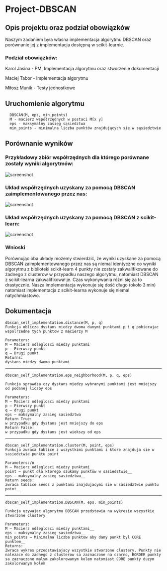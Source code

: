 # Project-DBSCAN

## Opis projektu oraz podział obowiązków

Naszym zadaniem była własna implementacja algorytmu DBSCAN oraz porównanie jej z implementacja dostępną w scikit-learnie.

### Podział obowiązków:

Karol Jasina - PM, Implementacja algorytmu oraz stworzenie dokumentacji

Maciej Tabor - Implementacja algorytmu

Miłosz Munik - Testy jednostkowe

## Uruchomienie algorytmu

	  DBSCAN(M, eps, min_points)
	  M - macierz współrzędnych w postaci M[x y]
	  eps - maksymalny zasięg sąsiedztwa
	  min_points - minimalna liczba punktów znajdujących się w sąsiedztwie

## Porównanie wyników

### Przykładowy zbiór współrzędnych dla którego porównane zostały wyniki algorytmów:

![screenshot](http://i.imgur.com/ODt4RDY.png)

### Układ współrzędnych uzyskany za pomocą DBSCAN zaimplementowanego przez nas:

![screenshot](http://i.imgur.com/uEKvR6x.png)

### Układ współrzędnych uzyskany za pomocą DBSCAN z scikit-learn:

![screenshot](http://i.imgur.com/om3PNk6.png)

### Wnioski
Porównując oba układy możemy stwierdzić, że wyniki uzyskane za pomocą DBSCAN zaimplementowanego przez nas są niemal identyczne co wyniki algorytmu z biblioteki scikit-learn  4 punkty nie zostały zakwalifikowane do żadnego z clusterow w przypadku naszego algorytmu, natomiast DBSCAN z scikit-learna zakwalifikował je. 
Czas wykonywania różni się za to drastycznie. Nasza implementacja wykonuje się dość długo (około 3 min) natomiast implementacja z scikit-learna wykonuje się niemal natychmiastowo.
	
## Dokumentacja

	dbscan_self_implementation.distance(M, p, q)
	Funkcja oblicza dystans miedzy dwoma danymi punktami p i q pobierajac wspolrzedne tych punktow z macierzy M

	Parameters:	
	M – Macierz odleglosci miedzy punktami
	p – Pierwszy punkt
	q – Drugi punkt
	Returns:	
	dystans miedzy dwoma punktami

-----------------------------------------------------------------------------------------------------

	dbscan_self_implementation.eps_neighborhood(M, p, q, eps)

	Funkcja sprawdza czy dystans miedzy wybranymi punktami jest mniejszy od podanej liczby eps

	Parameters:	
	M – Macierz odleglosci miedzy punktami
	p – Pierwszy punkt
	q – drugi punkt
	eps – maksymalny zasieg sasiedztwa
	Return True:	
	w przypadku gdy dystans jest mniejszy do eps
	Return False:	
	w przypadku gdy dystans jest wiekszy od eps

-----------------------------------------------------------------------------------------------------

	dbscan_self_implementation.cluster(M, point, eps)
	Funkcja zwraca tablice z wszystkimi punktami i ktore znajduja sie w sasiedztwie punktu point

	Parameters:/n
	M – Macierz odleglosci miedzy punktami__
	point – punkt dla ktorego szukamy punktow w sasiedztwie__
	eps – maksymalny zasieg sasiedztwa__
	Return seeds:	
	zwraca tablice seeds z punktami znajdujacymi sie w sasiedztwie punktu point__

-----------------------------------------------------------------------------------------------------

	dbscan_self_implementation.DBSCAN(M, eps, min_points)

	Funkcja uzywajac algorytmu DBSCAN przedstawia na wykresie wszystkie stworzone clustery

	Parameters:	
	M – Macierz odleglosci miedzy punktami__
	eps – maksymalny zasieg sasiedztwa__
	min_points – Minimalna liczba punktow aby dany punkt byl CORE punktem__
	Returns:	
	Zwraca wykres przedstawiajacy wszystkie stworzone clustery. Punkty nie nalezace do zadnego z clusterow sa zaznaczone na czarno, BORDER punkty sa zaznaczone malym zakolorowanym kolem natomiast CORE punkty duzym zakolorwanym kolem

